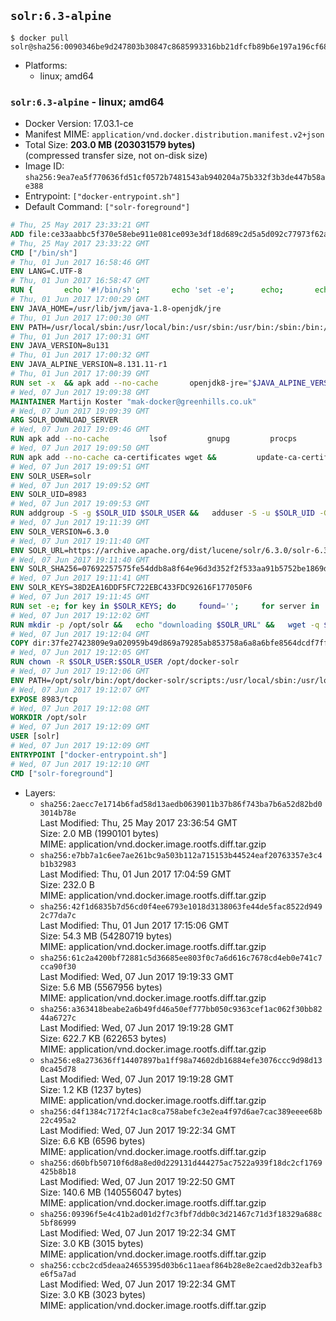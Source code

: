 ## `solr:6.3-alpine`

```console
$ docker pull solr@sha256:0090346be9d247803b30847c8685993316bb21dfcfb89b6e197a196cf68eb524
```

-	Platforms:
	-	linux; amd64

### `solr:6.3-alpine` - linux; amd64

-	Docker Version: 17.03.1-ce
-	Manifest MIME: `application/vnd.docker.distribution.manifest.v2+json`
-	Total Size: **203.0 MB (203031579 bytes)**  
	(compressed transfer size, not on-disk size)
-	Image ID: `sha256:9ea7ea5f770636fd51cf0572b7481543ab940204a75b332f3b3de447b58ae388`
-	Entrypoint: `["docker-entrypoint.sh"]`
-	Default Command: `["solr-foreground"]`

```dockerfile
# Thu, 25 May 2017 23:33:21 GMT
ADD file:ce33aabbc5f370e58ebe911e081ce093e3df18d689c2d5a5d092c77973f62a54 in / 
# Thu, 25 May 2017 23:33:22 GMT
CMD ["/bin/sh"]
# Thu, 01 Jun 2017 16:58:46 GMT
ENV LANG=C.UTF-8
# Thu, 01 Jun 2017 16:58:47 GMT
RUN { 		echo '#!/bin/sh'; 		echo 'set -e'; 		echo; 		echo 'dirname "$(dirname "$(readlink -f "$(which javac || which java)")")"'; 	} > /usr/local/bin/docker-java-home 	&& chmod +x /usr/local/bin/docker-java-home
# Thu, 01 Jun 2017 17:00:29 GMT
ENV JAVA_HOME=/usr/lib/jvm/java-1.8-openjdk/jre
# Thu, 01 Jun 2017 17:00:30 GMT
ENV PATH=/usr/local/sbin:/usr/local/bin:/usr/sbin:/usr/bin:/sbin:/bin:/usr/lib/jvm/java-1.8-openjdk/jre/bin:/usr/lib/jvm/java-1.8-openjdk/bin
# Thu, 01 Jun 2017 17:00:31 GMT
ENV JAVA_VERSION=8u131
# Thu, 01 Jun 2017 17:00:32 GMT
ENV JAVA_ALPINE_VERSION=8.131.11-r1
# Thu, 01 Jun 2017 17:00:39 GMT
RUN set -x 	&& apk add --no-cache 		openjdk8-jre="$JAVA_ALPINE_VERSION" 	&& [ "$JAVA_HOME" = "$(docker-java-home)" ]
# Wed, 07 Jun 2017 19:09:38 GMT
MAINTAINER Martijn Koster "mak-docker@greenhills.co.uk"
# Wed, 07 Jun 2017 19:09:39 GMT
ARG SOLR_DOWNLOAD_SERVER
# Wed, 07 Jun 2017 19:09:46 GMT
RUN apk add --no-cache         lsof         gnupg         procps         tar         bash
# Wed, 07 Jun 2017 19:09:50 GMT
RUN apk add --no-cache ca-certificates wget &&         update-ca-certificates
# Wed, 07 Jun 2017 19:09:51 GMT
ENV SOLR_USER=solr
# Wed, 07 Jun 2017 19:09:52 GMT
ENV SOLR_UID=8983
# Wed, 07 Jun 2017 19:09:53 GMT
RUN addgroup -S -g $SOLR_UID $SOLR_USER &&   adduser -S -u $SOLR_UID -G $SOLR_USER -g $SOLR_USER $SOLR_USER
# Wed, 07 Jun 2017 19:11:39 GMT
ENV SOLR_VERSION=6.3.0
# Wed, 07 Jun 2017 19:11:40 GMT
ENV SOLR_URL=https://archive.apache.org/dist/lucene/solr/6.3.0/solr-6.3.0.tgz
# Wed, 07 Jun 2017 19:11:40 GMT
ENV SOLR_SHA256=07692257575fe54ddb8a8f64e96d3d352f2f533aa91b5752be1869d2acf2f544
# Wed, 07 Jun 2017 19:11:41 GMT
ENV SOLR_KEYS=38D2EA16DDF5FC722EBC433FDC92616F177050F6
# Wed, 07 Jun 2017 19:11:45 GMT
RUN set -e; for key in $SOLR_KEYS; do     found='';     for server in       ha.pool.sks-keyservers.net       hkp://keyserver.ubuntu.com:80       hkp://p80.pool.sks-keyservers.net:80       pgp.mit.edu     ; do       echo "  trying $server for $key";       gpg --keyserver "$server" --keyserver-options timeout=10 --recv-keys "$key" && found=yes && break;     done;     test -z "$found" && echo >&2 "error: failed to fetch $key from several disparate servers -- network issues?" && exit 1;   done;   exit 0
# Wed, 07 Jun 2017 19:12:02 GMT
RUN mkdir -p /opt/solr &&   echo "downloading $SOLR_URL" &&   wget -q $SOLR_URL -O /opt/solr.tgz &&   echo "downloading $SOLR_URL.asc" &&   wget -q $SOLR_URL.asc -O /opt/solr.tgz.asc &&   echo "$SOLR_SHA256 */opt/solr.tgz" | sha256sum -c - &&   (>&2 ls -l /opt/solr.tgz /opt/solr.tgz.asc) &&   gpg --batch --verify /opt/solr.tgz.asc /opt/solr.tgz &&   tar -C /opt/solr --extract --file /opt/solr.tgz --strip-components=1 &&   rm /opt/solr.tgz* &&   rm -Rf /opt/solr/docs/ &&   mkdir -p /opt/solr/server/solr/lib /opt/solr/server/solr/mycores &&   sed -i -e 's/#SOLR_PORT=8983/SOLR_PORT=8983/' /opt/solr/bin/solr.in.sh &&   sed -i -e '/-Dsolr.clustering.enabled=true/ a SOLR_OPTS="$SOLR_OPTS -Dsun.net.inetaddr.ttl=60 -Dsun.net.inetaddr.negative.ttl=60"' /opt/solr/bin/solr.in.sh &&   chown -R $SOLR_USER:$SOLR_USER /opt/solr &&   mkdir /docker-entrypoint-initdb.d /opt/docker-solr/
# Wed, 07 Jun 2017 19:12:04 GMT
COPY dir:37fe27423809e9a020959b49d869a79285ab853758a6a8a6bfe8564dcdf7ff56 in /opt/docker-solr/scripts 
# Wed, 07 Jun 2017 19:12:05 GMT
RUN chown -R $SOLR_USER:$SOLR_USER /opt/docker-solr
# Wed, 07 Jun 2017 19:12:06 GMT
ENV PATH=/opt/solr/bin:/opt/docker-solr/scripts:/usr/local/sbin:/usr/local/bin:/usr/sbin:/usr/bin:/sbin:/bin:/usr/lib/jvm/java-1.8-openjdk/jre/bin:/usr/lib/jvm/java-1.8-openjdk/bin
# Wed, 07 Jun 2017 19:12:07 GMT
EXPOSE 8983/tcp
# Wed, 07 Jun 2017 19:12:08 GMT
WORKDIR /opt/solr
# Wed, 07 Jun 2017 19:12:09 GMT
USER [solr]
# Wed, 07 Jun 2017 19:12:09 GMT
ENTRYPOINT ["docker-entrypoint.sh"]
# Wed, 07 Jun 2017 19:12:10 GMT
CMD ["solr-foreground"]
```

-	Layers:
	-	`sha256:2aecc7e1714b6fad58d13aedb0639011b37b86f743ba7b6a52d82bd03014b78e`  
		Last Modified: Thu, 25 May 2017 23:36:54 GMT  
		Size: 2.0 MB (1990101 bytes)  
		MIME: application/vnd.docker.image.rootfs.diff.tar.gzip
	-	`sha256:e7bb7a1c6ee7ae261bc9a503b112a715153b44524eaf20763357e3c4b1b32983`  
		Last Modified: Thu, 01 Jun 2017 17:04:59 GMT  
		Size: 232.0 B  
		MIME: application/vnd.docker.image.rootfs.diff.tar.gzip
	-	`sha256:42f1d6835b7d56cd0f4ee6793e1018d3138063fe44de5fac8522d9492c77da7c`  
		Last Modified: Thu, 01 Jun 2017 17:15:06 GMT  
		Size: 54.3 MB (54280719 bytes)  
		MIME: application/vnd.docker.image.rootfs.diff.tar.gzip
	-	`sha256:61c2a4200bf72881c5d36685ee803f0c7a6d616c7678cd4eb0e741c7cca90f30`  
		Last Modified: Wed, 07 Jun 2017 19:19:33 GMT  
		Size: 5.6 MB (5567956 bytes)  
		MIME: application/vnd.docker.image.rootfs.diff.tar.gzip
	-	`sha256:a363418beabe2a6b49fd46a50ef777bb050c9363cef1ac062f30bb8244a6727c`  
		Last Modified: Wed, 07 Jun 2017 19:19:28 GMT  
		Size: 622.7 KB (622653 bytes)  
		MIME: application/vnd.docker.image.rootfs.diff.tar.gzip
	-	`sha256:e8a273636ff14407897ba1ff98a74602db16884efe3076ccc9d98d130ca45d78`  
		Last Modified: Wed, 07 Jun 2017 19:19:28 GMT  
		Size: 1.2 KB (1237 bytes)  
		MIME: application/vnd.docker.image.rootfs.diff.tar.gzip
	-	`sha256:d4f1384c7172f4c1ac8ca758abefc3e2ea4f97d6ae7cac389eeee68b22c495a2`  
		Last Modified: Wed, 07 Jun 2017 19:22:34 GMT  
		Size: 6.6 KB (6596 bytes)  
		MIME: application/vnd.docker.image.rootfs.diff.tar.gzip
	-	`sha256:d60bfb50710f6d8a8ed0d229131d444275ac7522a939f18dc2cf1769425b8b18`  
		Last Modified: Wed, 07 Jun 2017 19:22:50 GMT  
		Size: 140.6 MB (140556047 bytes)  
		MIME: application/vnd.docker.image.rootfs.diff.tar.gzip
	-	`sha256:09396f5e4c41b2ad01d2f7c3fbf7ddb0c3d21467c71d3f18329a688c5bf86999`  
		Last Modified: Wed, 07 Jun 2017 19:22:34 GMT  
		Size: 3.0 KB (3015 bytes)  
		MIME: application/vnd.docker.image.rootfs.diff.tar.gzip
	-	`sha256:ccbc2cd5deaa24655395d03b6c11aeaf864b28e8e2caed2db32eafb3e6f5a7ad`  
		Last Modified: Wed, 07 Jun 2017 19:22:34 GMT  
		Size: 3.0 KB (3023 bytes)  
		MIME: application/vnd.docker.image.rootfs.diff.tar.gzip

